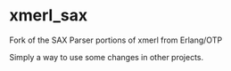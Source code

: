 # xmerl_sax
Fork of the SAX Parser portions of xmerl from Erlang/OTP

Simply a way to use some changes in other projects.